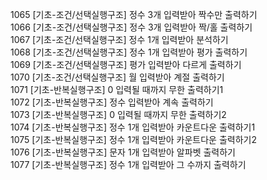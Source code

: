 1065 [기초-조건/선택실행구조] 정수 3개 입력받아 짝수만 출력하기  
1066 [기초-조건/선택실행구조] 정수 3개 입력받아 짝/홀 출력하기  
1067 [기초-조건/선택실행구조] 정수 1개 입력받아 분석하기  
1068 [기초-조건/선택실행구조] 정수 1개 입력받아 평가 출력하기  
1069 [기초-조건/선택실행구조] 평가 입력받아 다르게 출력하기  
1070 [기초-조건/선택실행구조] 월 입력받아 계절 출력하기  
1071 [기초-반복실행구조] 0 입력될 때까지 무한 출력하기1  
1072 [기초-반복실행구조] 정수 입력받아 계속 출력하기  
1073 [기초-반복실행구조] 0 입력될 때까지 무한 출력하기2  
1074 [기초-반복실행구조] 정수 1개 입력받아 카운트다운 출력하기1  
1075 [기초-반복실행구조] 정수 1개 입력받아 카운트다운 출력하기2  
1076 [기초-반복실행구조] 문자 1개 입력받아 알파벳 출력하기  
1077 [기초-반복실행구조] 정수 1개 입력받아 그 수까지 출력하기  